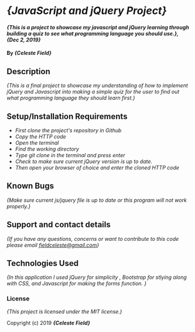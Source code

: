 # _{JavaScript and jQuery Project}_

#### _{This is a project to showcase my javascript and jQuery learning through building a quiz to see what programming language you should use.}, {Dec 2, 2019}_

#### By _**{Celeste Field}**_

## Description

_{This is a final project to showcase my understanding of how to implement jQuery and Javascript into making a simple quiz for the user to find out what programming language they should learn first.}_

## Setup/Installation Requirements

* _First clone the project's repository in Github_
* _Copy the HTTP code_
* _Open the terminal_
* _Find the working directory_
* _Type git clone in the terminal and press enter_
* _Check to make sure current jQuery version is up to date._
* _Then open your browser of choice and enter the cloned HTTP code_

## Known Bugs

_{Make sure current js/jquery file is up to date or this program will not work properly.}_

## Support and contact details

_{If you have any questions, concerns or want to contribute to this code please email fieldceleste@gmail.com}_

## Technologies Used

_{In this application I used  jQuery for simplicity , Bootstrap for stlying along with CSS, and Javascript for making the forms function. }_

### License

*{This project is licensed under the MIT license.}*

Copyright (c) 2019 **_{Celeste Field}_**